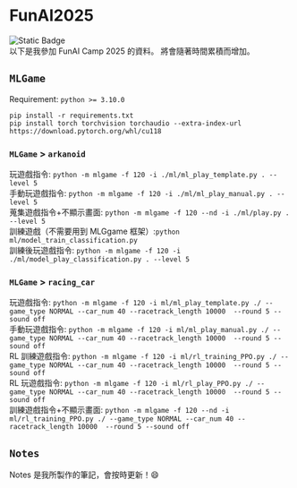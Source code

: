 # FunAI2025
![Static Badge](https://img.shields.io/badge/Python-%3E%3D3.10.0-green)<br>
以下是我參加 FunAI Camp 2025 的資料。
將會隨著時間累積而增加。

## `MLGame`
Requirement: `python >= 3.10.0`
```
pip install -r requirements.txt
pip install torch torchvision torchaudio --extra-index-url https://download.pytorch.org/whl/cu118
```

### `MLGame` > `arkanoid`
玩遊戲指令: `python -m mlgame -f 120 -i ./ml/ml_play_template.py . --level 5`<br>
手動玩遊戲指令: `python -m mlgame -f 120 -i ./ml/ml_play_manual.py . --level 5`<br>
蒐集遊戲指令+不顯示畫面: `python -m mlgame -f 120 --nd -i ./ml/play.py . --level 5`<br>
訓練遊戲（不需要用到 MLGgame 框架）:`python ml/model_train_classification.py `<br>
訓練後玩遊戲指令: `python -m mlgame -f 120 -i ./ml/model_play_classification.py . --level 5`

### `MLGame` > `racing_car`
玩遊戲指令: `python -m mlgame -f 120 -i ml/ml_play_template.py ./ --game_type NORMAL --car_num 40 --racetrack_length 10000  --round 5 --sound off`<br>
手動玩遊戲指令: `python -m mlgame -f 120 -i ml/ml_play_manual.py ./ --game_type NORMAL --car_num 40 --racetrack_length 10000  --round 5 --sound off`<br>
RL 訓練遊戲指令: `python -m mlgame -f 120 -i ml/rl_training_PPO.py ./ --game_type NORMAL --car_num 40 --racetrack_length 10000  --round 5 --sound off`<br>
RL 玩遊戲指令: `python -m mlgame -f 120 -i ml/rl_play_PPO.py ./ --game_type NORMAL --car_num 40 --racetrack_length 10000  --round 5 --sound off`<br>
訓練遊戲指令+不顯示畫面: `python -m mlgame -f 120 --nd -i ml/rl_training_PPO.py ./ --game_type NORMAL --car_num 40 --racetrack_length 10000  --round 5 --sound off` <br>

## `Notes`
Notes 是我所製作的筆記，會按時更新！😄
